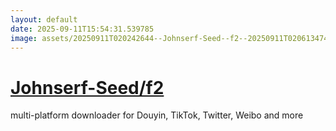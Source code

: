 ```yaml
---
layout: default
date: 2025-09-11T15:54:31.539785
image: assets/20250911T020242644--Johnserf-Seed--f2--20250911T020613474--cropped.png
---
```


# [Johnserf-Seed/f2](https://github.com/Johnserf-Seed/f2)

multi-platform downloader for Douyin, TikTok, Twitter, Weibo and more
